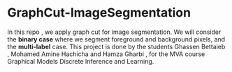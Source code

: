# GraphCut-ImageSegmentation
In this repo , we apply graph cut for image segmentation. We will consider the **binary case** where we segment foreground and background pixels, and the **multi-label** case. 
This project is done by the students Ghassen Bettaieb , Mohamed Amine Hachicha and Hamza Gharbi , for the MVA course Graphical Models Discrete Inference and Learning. 

